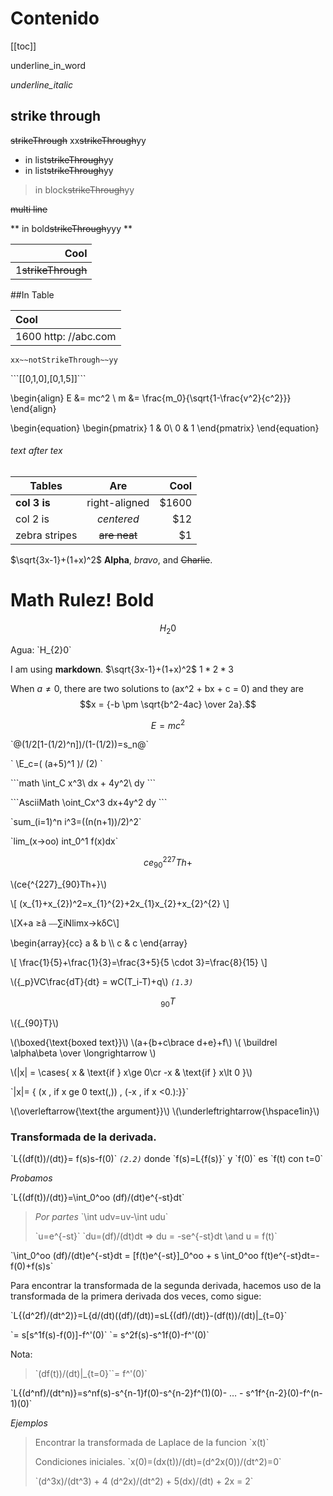 # Contenido

[[toc]]


underline_in_word

_underline_italic_

## strike through

  ~~strikeThrough~~
  xx~~strikeThrough~~yy

  -  in list~~strikeThrough~~yy
   -  in list~~strikeThrough~~yy

  >  in block~~strikeThrough~~yy
  
  ~~multi line~~

  **  in bold~~strikeThrough~~yyy **

  |  Cool |
  | ------:|
  | 1~~strikeThrough~~ |

  ##In Table

  |  Cool  |
  |:------ |
  | 1600 http: //abc.com |

```
xx~~notStrikeThrough~~yy
```

\`\`\`[[0,1,0],[0,1,5]]\`\`\`

\begin{align}
 E &= mc^2                              \\
 m &= \frac{m_0}{\sqrt{1-\frac{v^2}{c^2}}}
\end{align}

\begin{equation} \begin{pmatrix} 1 & 0\ 0 & 1 \end{pmatrix} \end{equation}

###### text after tex

| Tables        | Are           | Cool  |
| ------------- |:-------------:| -----:|
| **col 3 is**  | right-aligned | $1600 |
| col 2 is      | *centered*    |   $12 |
| zebra stripes | ~~are neat~~  |    $1 |

$\sqrt{3x-1}+(1+x)^2$
**Alpha**, _bravo_, and ~~Charlie~~.
# Math Rulez! **Bold**
$$H_{2}0$$

Agua: \`H_{2}0\`

I am using __markdown__.
$\sqrt{3x-1}+(1+x)^2$
$1 *2* 3$

When $a \ne 0$, there are two solutions to \(ax^2 + bx + c = 0\) and they are
$$x = {-b \pm \sqrt{b^2-4ac} \over 2a}.$$

$$E = mc^2$$

\`@(1/2[1-(1/2)^n])/(1-(1/2))=s_n@\`

\`
\E_c=( (a+5)^1 )/ (2)
\`

\`\`\`math
\int_C x^3\ dx + 4y^2\ dy
\`\`\`

\`\`\`AsciiMath
\oint_Cx^3 dx+4y^2 dy
\`\`\`

\`sum_(i=1)^n i^3=((n(n+1))/2)^2\`

\`lim_(x->oo) int_0^1 f(x)dx\`

$$ce{^{227}_{90}Th+}$$

\\(ce{^{227}_{90}Th+}\\)

\\[
(x_{1}+x_{2})^2=x_{1}^{2}+2x_{1}x_{2}+x_{2}^{2}
\\]

\\[X+a ≥â ⎯⎯∑iNlimx→kδC\\]

\\begin{array}{cc}
  a & b \\\\
  c & c
\\end{array}

\\[
\frac{1}{5}+\frac{1}{3}=\frac{3+5}{5 \cdot 3}=\frac{8}{15}
\\]

\\({_p}VC\frac{dT}{dt} = wC(T_i-T)+q\\) *`(1.3)`*

$${_{90}T}$$

\\({_{90}T}\\)

\\(\boxed{\text{boxed text}}\\)
\\(a+{b+c\brace d+e}+f\\)
\\( \buildrel \alpha\beta \over \longrightarrow \\)

\\(|x| = \cases{ x  & \text{if } x\ge 0\cr -x & \text{if } x\lt 0 }\\)

\`|x|= { (x , if x ge 0 text(,)) , (-x , if x <0.):}}\`

\\(\overleftarrow{\text{the argument}}\\)
\\(\underleftrightarrow{\hspace1in}\\)

### Transformada de la derivada.

\`L{(df(t))/(dt)}= f(s)s-f(0)\` *`(2.2)`*
donde \`f(s)=L{f(s)}\` y \`f(0)\` es \`f(t) con t=0\`

*Probamos*

\`L{(df(t))/(dt)}=\int_0^oo (df)/(dt)e^{-st}dt\`

> *Por partes* 
> \`\int udv=uv-\int udu\`
>
> \`u=e^{-st}\` \`du=(df)/(dt)dt => du = -se^{-st}dt \and  u = f(t)\`

\`\int_0^oo (df)/(dt)e^{-st}dt = [f(t)e^{-st}]_0^oo + s \int_0^oo f(t)e^{-st}dt=-f(0)+f(s)s\`

Para encontrar la transformada de la segunda derivada, hacemos uso de la transformada de la primera derivada dos veces, como sigue:

\`L{(d^2f)/(dt^2)}=L{d/(dt)((df)/(dt))=sL{(df)/(dt)}-(df(t))/(dt)|_{t=0}\`

\`= s[s^1f(s)-f(0)]-f^'(0)\`
\`= s^2f(s)-s^1f(0)-f^'(0)\`

Nota:
 >\`(df(t))/(dt)|_{t=0}\`\`= f^'(0)\`

\`L{(d^nf)/(dt^n)}=s^nf(s)-s^{n-1}f(0)-s^{n-2}f^(1)(0)- … - s^1f^{n-2}(0)-f^(n-1)(0)\`

*Ejemplos*
> Encontrar la transformada de Laplace de la funcion \`x(t)\`
>
> Condiciones iniciales.
> \`x(0)=(dx(t))/(dt)=(d^2x(0))/(dt^2)=0\`
>
> \`(d^3x)/(dt^3) + 4 (d^2x)/(dt^2) + 5(dx)/(dt) + 2x = 2\`
